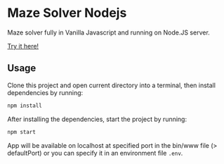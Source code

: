 # Maze Solver Nodejs

Maze solver fully in Vanilla Javascript and running on Node.JS server.

[Try it here!](https://maze.maxencegama.dev)

## Usage

Clone this project and open current directory into a terminal, then install dependencies by running:

```sh
npm install
```

After installing the dependencies, start the project by running:

```sh
npm start
```

App will be available on localhost at specified port in the bin/www file (> defaultPort) or you can specify it in an environment file `.env`.
